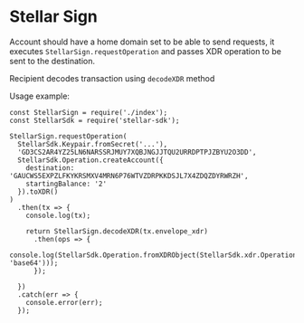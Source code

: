 # Stellar Sign

Account should have a home domain set to be able to send requests,
it executes `StellarSign.requestOperation` and passes XDR operation to be sent to the destination.

Recipient decodes transaction using `decodeXDR` method

Usage example:

```
const StellarSign = require('./index');
const StellarSdk = require('stellar-sdk');

StellarSign.requestOperation(
  StellarSdk.Keypair.fromSecret('...'),
  'GD3CS2AR4YZ25LN6NARSSRJMUY7XQBJNGJJTQU2URRDPTPJZBYU2O3DD',
  StellarSdk.Operation.createAccount({
    destination: 'GAUCWS5EXPZLFKYKRSMXV4MRN6P76WTVZDRPKKDSJL7X4ZDQZDYRWRZH',
    startingBalance: '2'
  }).toXDR()
)
  .then(tx => {
    console.log(tx);

    return StellarSign.decodeXDR(tx.envelope_xdr)
      .then(ops => {
        console.log(StellarSdk.Operation.fromXDRObject(StellarSdk.xdr.Operation.fromXDR(ops[0].body, 'base64')));
      });

  })
  .catch(err => {
    console.error(err);
  });


```